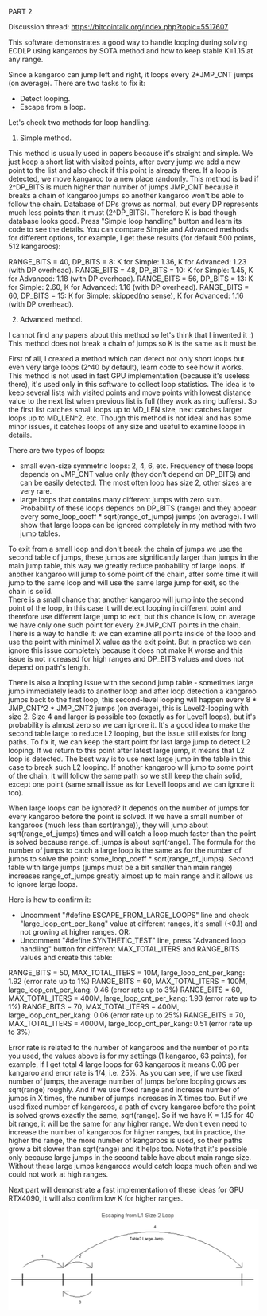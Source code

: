 PART 2

Discussion thread: https://bitcointalk.org/index.php?topic=5517607

This software demonstrates a good way to handle looping during solving ECDLP using kangaroos by SOTA method and how to keep stable K=1.15 at any range.

Since a kangaroo can jump left and right, it loops every 2*JMP_CNT jumps (on average). 
There are two tasks to fix it:
- Detect looping.
- Escape from a loop.

Let's check two methods for loop handling.

1. Simple method.

This method is usually used in papers because it's straight and simple.
We just keep a short list with visited points, after every jump we add a new point to the list and also check if this point is already there.
If a loop is detected, we move kangaroo to a new place randomly.
This method is bad if 2^DP_BITS is much higher than number of jumps JMP_CNT because it breaks a chain of kangaroo jumps so another kangaroo won't be able to follow the chain. 
Database of DPs grows as normal, but every DP represents much less points than it must (2^DP_BITS).
Therefore K is bad though database looks good. 
Press "Simple loop handling" button and learn its code to see the details. 
You can compare Simple and Advanced methods for different options, for example, I get these results (for default 500 points, 512 kangaroos):

RANGE_BITS = 40, DP_BITS = 8: K for Simple: 1.36, K for Advanced: 1.23 (with DP overhead).
RANGE_BITS = 48, DP_BITS = 10: K for Simple: 1.45, K for Advanced: 1.18 (with DP overhead).
RANGE_BITS = 56, DP_BITS = 13: K for Simple: 2.60, K for Advanced: 1.16 (with DP overhead).
RANGE_BITS = 60, DP_BITS = 15: K for Simple: skipped(no sense), K for Advanced: 1.16 (with DP overhead).

2. Advanced method.

I cannot find any papers about this method so let's think that I invented it :)
This method does not break a chain of jumps so K is the same as it must be.

First of all, I created a method which can detect not only short loops but even very large loops (2^40 by default), learn code to see how it works. 
This method is not used in fast GPU implementation (because it's useless there), it's used only in this software to collect loop statistics. 
The idea is to keep several lists with visited points and move points with lowest distance value to the next list when previous list is full (they work as ring buffers). 
So the first list catches small loops up to MD_LEN size, next catches larger loops up to MD_LEN^2, etc.
Though this method is not ideal and has some minor issues, it catches loops of any size and useful to examine loops in details. 

There are two types of loops:
- small even-size symmetric loops: 2, 4, 6, etc. Frequency of these loops depends on JMP_CNT value only (they don't depend on DP_BITS) and can be easily detected. 
  The most often loop has size 2, other sizes are very rare. 
- large loops that contains many different jumps with zero sum. Probability of these loops depends on DP_BITS (range) and they appear every some_loop_coeff * sqrt(range_of_jumps) jumps (on average).
I will show that large loops can be ignored completely in my method with two jump tables.

To exit from a small loop and don't break the chain of jumps we use the second table of jumps, these jumps are significantly larger than jumps in the main jump table, 
this way we greatly reduce probability of large loops. 
If another kangaroo will jump to some point of the chain, after some time it will jump to the same loop and will use the same large jump for exit, so the chain is solid.  
There is a small chance that another kangaroo will jump into the second point of the loop, in this case it will detect looping in different point and therefore 
use different large jump to exit, but this chance is low, on average we have only one such point for every 2*JMP_CNT points in the chain. 
There is a way to handle it: we can examine all points inside of the loop and use the point with minimal X value as the exit point. 
But in practice we can ignore this issue completely because it does not make K worse and this issue is not increased for high ranges and DP_BITS values and does not depend on path's length. 

There is also a looping issue with the second jump table - sometimes large jump immediately leads to another loop and after loop detection a kangaroo 
jumps back to the first loop, this second-level looping will happen every 8 * JMP_CNT^2 * JMP_CNT2 jumps (on average), this is Level2-looping with size 2. 
Size 4 and larger is possible too (exactly as for Level1 loops), but it's probability is almost zero so we can ignore it. 
It's a good idea to make the second table large to reduce L2 looping, but the issue still exists for long paths. 
To fix it, we can keep the start point for last large jump to detect L2 looping. If we return to this point after latest large jump, it means that L2 loop is detected. 
The best way is to use next large jump in the table in this case to break such L2 looping.
If another kangaroo will jump to some point of the chain, it will follow the same path so we still keep the chain solid, except one point (same small issue as for Level1 loops and we can ignore it too).

When large loops can be ignored?
It depends on the number of jumps for every kangaroo before the point is solved. 
If we have a small number of kangaroos (much less than sqrt(range)), they will jump about sqrt(range_of_jumps) times and will catch a loop much faster than the point is solved because range_of_jumps is about sqrt(range). 
The formula for the number of jumps to catch a large loop is the same as for the number of jumps to solve the point: some_loop_coeff * sqrt(range_of_jumps).
Second table with large jumps (jumps must be a bit smaller than main range) increases range_of_jumps greatly almost up to main range and it allows us to ignore large loops.

Here is how to confirm it:
- Uncomment "#define ESCAPE_FROM_LARGE_LOOPS" line and check "large_loop_cnt_per_kang" value at different ranges, it's small (<0.1) and not growing at higher ranges.
OR:
- Uncomment "#define SYNTHETIC_TEST" line, press "Advanced loop handling" button for different MAX_TOTAL_ITERS and RANGE_BITS values and create this table:

RANGE_BITS = 50, MAX_TOTAL_ITERS = 10M, large_loop_cnt_per_kang: 1.92 (error rate up to 1%)
RANGE_BITS = 60, MAX_TOTAL_ITERS = 100M, large_loop_cnt_per_kang: 0.46 (error rate up to 3%)
RANGE_BITS = 60, MAX_TOTAL_ITERS = 400M, large_loop_cnt_per_kang: 1.93 (error rate up to 1%)
RANGE_BITS = 70, MAX_TOTAL_ITERS = 400M, large_loop_cnt_per_kang: 0.06 (error rate up to 25%)
RANGE_BITS = 70, MAX_TOTAL_ITERS = 4000M, large_loop_cnt_per_kang: 0.51 (error rate up to 3%)

Error rate is related to the number of kangaroos and the number of points you used, the values above is for my settings (1 kangaroo, 63 points), 
for example, if I get total 4 large loops for 63 kangaroos it means 0.06 per kangaroo and error rate is 1/4, i.e. 25%. 
As you can see, if we use fixed number of jumps, the average number of jumps before looping grows as sqrt(range) roughly.
And if we use fixed range and increase number of jumps in X times, the number of jumps increases in X times too.
But if we used fixed number of kangaroos, a path of every kangaroo before the point is solved grows exactly the same, sqrt(range). 
So if we have K = 1.15 for 40 bit range, it will be the same for any higher range. 
We don't even need to increase the number of kangaroos for higher ranges, but in practice, the higher the range, the more number of kangaroos is used, 
so their paths grow a bit slower than sqrt(range) and it helps too. 
Note that it's possible only because large jumps in the second table have about main range size. 
Without these large jumps kangaroos would catch loops much often and we could not work at high ranges. 

Next part will demonstrate a fast implementation of these ideas for GPU RTX4090, it will also confirm low K for higher ranges. 

![escaping from loop](diagram.png)
